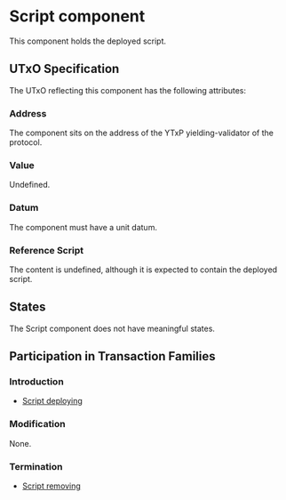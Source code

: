 # Script component

This component holds the deployed script.

## UTxO Specification

The UTxO reflecting this component has the following attributes:

### Address

The component sits on the address of the YTxP yielding-validator of the protocol.

### Value

Undefined.

### Datum

The component must have a unit datum.

### Reference Script

The content is undefined, although it is expected to contain the deployed script.

## States

The Script component does not have meaningful states.

## Participation in Transaction Families

### Introduction

- [Script deploying](../transaction-families/creating.md)

### Modification

None.

### Termination

- [Script removing](../transaction-families/removing.md)
